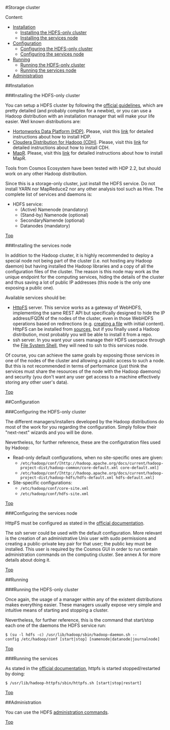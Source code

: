 #<a name="top"></a>Storage cluster

Content:<br>

* [Installation](#section1)
    * [Installing the HDFS-only cluster](#section1.1)
    * [Installing the services node](#section1.2)
* [Configuration](#section2)
    * [Configuring the HDFS-only cluster](#section2.1)
    * [Configuring the services node](#section2.2)
* [Running](#section3)
    * [Running the HDFS-only cluster](#section3.1)
    * [Running the services node](#section3.2)
* [Administration](#section4)

##<a name="section1"></a>Installation

###<a name="section1.1"></a>Installing the HDFS-only cluster

You can setup a HDFS cluster by following the [official guidelines](http://hadoop.apache.org/docs/current/hadoop-project-dist/hadoop-common/ClusterSetup.html), which are pretty detailed (and probably complex for a newbie), or you can use a Hadoop distribution with an installation manager that will make your life easier. Well known distributions are:

* [Hortonworks Data Platform (HDP)](http://hortonworks.com/hdp/). Please, visit this [link](http://docs.hortonworks.com/HDPDocuments/Ambari-2.0.1.0/index.html) for detailed instructions about how to install HDP.
* [Cloudera Distribution for Hadoop (CDH)](http://www.cloudera.com/content/cloudera/en/downloads/cdh/cdh-5-4-2.html). Please, visit this [link](http://www.cloudera.com/content/cloudera/en/documentation/core/latest/topics/cm_ig_install_path_a.html#cmig_topic_6_5_unique_2) for detailed instructions about how to install CDH.
* [MapR](http://www.mapr.com/). Please, visit this [link](http://www.mapr.com/products/hadoop-download) for detailed instructions about how to install MapR.

Tools from Cosmos Ecosystem have been tested with HDP 2.2, but should work on any other Hadoop distribution.

Since this is a storage-only cluster, just install the HDFS service. Do not install YARN nor MapReduce2 nor any other analysis tool such as Hive. The complete list of services and daemons is:

* HDFS service:
    * (Active) Namenode (mandatory)
    * (Stand-by) Namenode (optional)
    * SecondaryNamende (optional)
    * Datanodes (mandatory)

[Top](#top)

###<a name="section1.2"></a>Installing the services node

In addition to the Hadoop cluster, it is highly recommended to deploy a special node not being part of the cluster (i.e. not hosting any Hadoop daemon) but having installed the Hadoop libraries and a copy of all the configuration files of the cluster. The reason is this node may work as the unique endpoint for the computing services, hiding the details of the cluster and thus saving a lot of public IP addresses (this node is the only one exposing a public one).

Available services should be:

* [HttpFS](http://hadoop.apache.org/docs/current/hadoop-hdfs-httpfs/index.html) server. This service works as a gateway of WebHDFS, implementing the same REST API but specifically designed to hide the IP address/FQDN of the nodes of the cluster, even in those WebHDFS operations based on redirections (e.g. [creating a file](http://hadoop.apache.org/docs/current/hadoop-project-dist/hadoop-hdfs/WebHDFS.html#Create_and_Write_to_a_File) with initial content). HttpFS can be installed from [sources](http://hadoop.apache.org/docs/current/hadoop-hdfs-httpfs/ServerSetup.html), but if you finally used a Hadoop distribution, most probably you will be able to install it from a repo.
* ssh server. In you want your users manage their HDFS userpace through the [File System Shell](http://hadoop.apache.org/docs/current/hadoop-project-dist/hadoop-common/FileSystemShell.html), they will need to ssh to this services node.

Of course, you can achieve the same goals by exposing those services in one of the nodes of the cluster and allowing a public access to such a node. But this is not recommended in terms of performance (just think the services must share the resources of the node with the Hadoop daemons) and security (you don't want any user get access to a machine effectively storing any other user's data).

[Top](#top)

##<a name="section2"></a>Configuration

###<a name="section2.1"></a>Configuring the HDFS-only cluster

The different managers/installers developed by the Hadoop distributions do most of the work for you regarding the configuration. Simply follow their "next-next" wizards and you will be done.

Nevertheless, for further reference, these are the configutration files used by Hadoop:

* Read-only default configurations, when no site-specific ones are given:
    * `/etc/hadoop/conf/[http://hadoop.apache.org/docs/current/hadoop-project-dist/hadoop-common/core-default.xml core-default.xml]`
    * `/etc/hadoop/conf/[http://hadoop.apache.org/docs/current/hadoop-project-dist/hadoop-hdfs/hdfs-default.xml hdfs-default.xml]`
* Site-specific configurations:
    * `/etc/hadoop/conf/core-site.xml`
    * `/etc/hadoop/conf/hdfs-site.xml`

[Top](#top)

###<a name="section2.2"></a>Configuring the services node

HttpFS must be configured as stated in the [official documentation](http://hadoop.apache.org/docs/current/hadoop-hdfs-httpfs/ServerSetup.html).

The ssh server could be used with the default configuration. More relevant is the creation of an administrative Unix user with sudo permissions and creating a public-private key pair for that user; the public key must be installed. This user is required by the Cosmos GUI in order to run centain administration commands on the computing cluster. See annex A for more details about doing it.

[Top](#top)

##<a name="section3"></a>Running

###<a name="section3.1"></a>Running the HDFS-only cluster

Once again, the usage of a manager within any of the existent distributions makes everything easier. These managers usually expose very simple and intuitive means of starting and stopping a cluster.

Nevertheless, for further reference, this is the command that start/stop each one of the daemons the HDFS service run:

    $ (su -l hdfs -c) /usr/lib/hadoop/sbin/hadoop-daemon.sh --config /etc/hadoop/conf [start|stop] [namenode|datanode|journalnode]

[Top](#top)

###<a name="section3.2"></a>Running the services

As stated in the [official documentation](http://hadoop.apache.org/docs/current/hadoop-hdfs-httpfs/ServerSetup.html), httpfs is started stopped/restarted by doing:

    $ /usr/lib/hadoop-httpfs/sbin/httpfs.sh [start|stop|restart]

[Top](#top)

##<a name="section4"></a>Administration

You can use the HDFS [administration commands](http://hadoop.apache.org/docs/current/hadoop-project-dist/hadoop-hdfs/HDFSCommands.html#Administration_Commands).

[Top](#top)